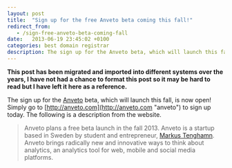 ```yaml
---
layout: post
title:  "Sign up for the free Anveto beta coming this fall!"
redirect_from:
   - /sign-free-anveto-beta-coming-fall
date:   2013-06-19 23:45:02 +0100
categories: best domain registrar
description: The sign up for the Anveto beta, which will launch this fall, is now open! Simply go to...
---
```


**This post has been migrated and imported into different systems over the years, I have not had a chance to format this post so it may be hard to read but I have left it here as a reference.**

The sign up for the [Anveto](http://anveto.com "Anveto") beta, which will launch this fall, is now open! Simply go to [http://anveto.com](http://anveto.com "anveto") to sign up today. The following is a description from the website.

> Anveto plans a free beta launch in the fall 2013. Anveto is a startup based in Sweden by student and entrepreneur, [Markus Tenghamn](http://www.linkedin.com/in/markustenghamn). Anveto brings radically new and innovative ways to think about analytics, an analytics tool for web, mobile and social media platforms.